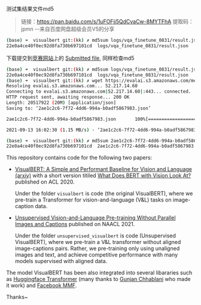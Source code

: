 测试集结果文件md5
> 链接：https://pan.baidu.com/s/1uFOFjj5QdCvaCw-8MYTFhA 
提取码：jpmn 
--来自百度网盘超级会员V5的分享

```bash
(base) ➜  visualbert git:(kk) ✗ md5sum logs/vqa_finetune_0831/result.json 
22e0a4ce40f0ec92d8fa730b697101cd  logs/vqa_finetune_0831/result.json
```
下载提交到[竞赛网站](https://eval.ai/web/challenges/challenge-page/830/my-submission)上的 [Submitted file](https://evalai.s3.amazonaws.com/media/submission_files/submission_156749/2ae1c2c6-7f72-4dd6-994a-b0adf5867983.json), 同样检查md5

```bash
(base) ➜  visualbert git:(kk) ✗ md5sum logs/vqa_finetune_0831/result.json 
22e0a4ce40f0ec92d8fa730b697101cd  logs/vqa_finetune_0831/result.json
(base) ➜  visualbert git:(kk) ✗ wget https://evalai.s3.amazonaws.com/media/submission_files/submission_156749/2ae1c2c6-7f72-4dd6-994a-b0adf5867983.json--2021-09-13 16:01:56--  https://evalai.s3.amazonaws.com/media/submission_files/submission_156749/2ae1c2c6-7f72-4dd6-994a-b0adf5867983.json
Resolving evalai.s3.amazonaws.com... 52.217.14.60
Connecting to evalai.s3.amazonaws.com|52.217.14.60|:443... connected.
HTTP request sent, awaiting response... 200 OK
Length: 20517922 (20M) [application/json]
Saving to: ‘2ae1c2c6-7f72-4dd6-994a-b0adf5867983.json’

2ae1c2c6-7f72-4dd6-994a-b0adf5867983.json       100%[======================================================================================================>]  19.57M  1.70MB/s    in 17s     

2021-09-13 16:02:30 (1.15 MB/s) - ‘2ae1c2c6-7f72-4dd6-994a-b0adf5867983.json’ saved [20517922/20517922]

(base) ➜  visualbert git:(kk) ✗ md5sum 2ae1c2c6-7f72-4dd6-994a-b0adf5867983.json 
22e0a4ce40f0ec92d8fa730b697101cd  2ae1c2c6-7f72-4dd6-994a-b0adf5867983.json

```

This repository contains code for the following two papers:

+ [VisualBERT: A Simple and Performant Baseline for Vision and Language (arxiv)](https://arxiv.org/abs/1908.03557) with a short version titiled [What Does BERT with Vision Look At?](https://www.aclweb.org/anthology/2020.acl-main.469/) published on ACL 2020.

   Under the folder `visualbert` is code (the original VisualBERT), where we pre-train a Transformer for vision-and-language (V&L) tasks on image-caption data.

+ [Unsupervised Vision-and-Language Pre-training Without Parallel Images and Captions](https://arxiv.org/abs/2010.12831) published on NAACL 2021.

   Under the folder `unsupervised_visualbert` is code (Unsupervised VisualBERT), where we pre-train a V&L transformer without aligned image-captions pairs. Rather, we pre-training only using unaligned images and text, and achieve competitive performance with many models supervised with aligned data.

The model VisualBERT has been also integrated into several libararies such as [Huggingface Transformer](https://huggingface.co/transformers/model_doc/visual_bert.html) (many thanks to [Gunjan Chhablani](https://github.com/gchhablani) who made it work) and [Facebook MMF](https://github.com/facebookresearch/mmf).

Thanks~